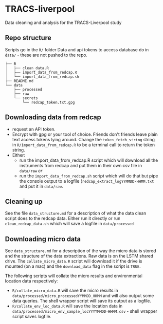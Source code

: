 # TRACS-liverpool

Data cleaning and analysis for the TRACS-Liverpool study


## Repo structure

Scripts go in the `R/` folder
Data and api tokens to access database do in `data/` - these are not pushed to
the repo.

```
├── R
│   ├── clean_data.R
│   ├── import_data_from_redcap.R
│   └── import_data_from_redcap.sh
├── README.md
└── data
    ├── processed
    ├── raw
    └── secrets
        └── redcap_token.txt.gpg
```

## Downloading data from redcap

* request an API token.   
* Encrypt with gpg or your tool of choice. Friends don't friends leave plain
text access tokens lying around. Change the `token_fetch_string` string in
`R/import_data_from_redcap.R` to be a terminal call to return the token string.
* Either:
  + run the import_data_from_redcap.R script which will download all the
  instruments from redcap and put them in their own csv file in `data/raw` *or*
  + run the `import_data_from_redcap.sh` script which will do that but pipe the
  console output to a logfile (`redcap_extract_logYYMMDD-HHMM.txt` and put it in
  `data/raw`.

## Cleaning up

See the file `data_structure.md` for a description of what the data clean script
does to the redcap data. Either run it directly or run
`clean_redcap_data.sh` which will save a logfile in `data/processed`

## Downloading micro data

See `data_structure.md` for a description of the way the micro data is stored
and the structure of the data extractions. Raw data is on the LSTM shared drive.
The `collate_micro_data.R` script will download it if the drive is mounted (on a
mac) and the `download_data` flag in the script is `TRUE`.

The following scripts will collate the micro results and environmental location
data respectively:

* `R/collate_micro_data.R` will save the micro results in
`data/processed/micro_processedYYMMDD_HHMM` and will also output some data
queries. The shell wrapper script will save its output as a logfile.
* `R/collate_env_loc_data.R` will save the location data in
`data/processed/micro_env_sample_locYYYYMMDD-HHMM.csv` - shell wrapper script
saves logfile.
